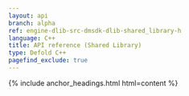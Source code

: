 ```yaml
---
layout: api
branch: alpha
ref: engine-dlib-src-dmsdk-dlib-shared_library-h
language: C++
title: API reference (Shared Library)
type: Defold C++
pagefind_exclude: true
---
```

{% include anchor_headings.html html=content %}